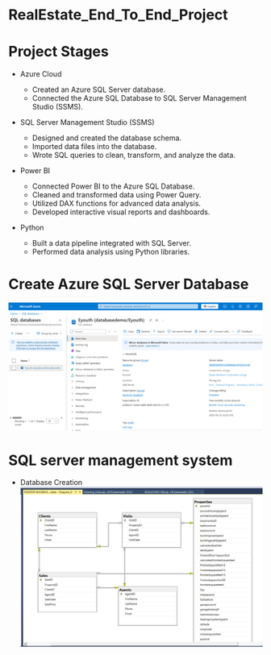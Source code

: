 # RealEstate_End_To_End_Project

# Project Stages

- Azure Cloud
   - Created an Azure SQL Server database.
   - Connected the Azure SQL Database to SQL Server Management Studio (SSMS).

- SQL Server Management Studio (SSMS)
   - Designed and created the database schema.
   - Imported data files into the database.
   - Wrote SQL queries to clean, transform, and analyze the data.
- Power BI
   - Connected Power BI to the Azure SQL Database.
   - Cleaned and transformed data using Power Query.
   - Utilized DAX functions for advanced data analysis.
   - Developed interactive visual reports and dashboards.
- Python
   - Built a data pipeline integrated with SQL Server.
   - Performed data analysis using Python libraries.
# Create Azure SQL Server Database
  ![azure](https://github.com/Saragamil3/RealEstate_end_to_end_project/blob/main/Screenshot%202025-05-23%20161830.png)
# SQL server management system 
- Database Creation
  ![ERD](https://github.com/Saragamil3/RealEstate_end_to_end_project/blob/main/Screenshot%202025-05-26%20140043.png)



